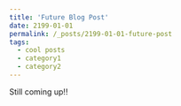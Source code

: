 ```yaml
---
title: 'Future Blog Post'
date: 2199-01-01
permalink: /_posts/2199-01-01-future-post
tags:
  - cool posts
  - category1
  - category2
---
```


<!--
This is a sample blog post. Lorem ipsum I can't remember the rest of lorem ipsum and don't have an internet connection right now. Testing testing testing this blog post. Blog posts are cool.

Headings are cool
======

You can have many headings
======

Aren't headings cool?
------
-->

<!--
This post will show up by default. To disable scheduling of future posts, edit `config.yml` and set `future: false`. 
-->

Still coming up!!